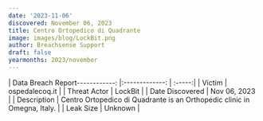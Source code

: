 ```yaml
---
date: '2023-11-06'
discovered: November 06, 2023
title: Centro Ortopedico di Quadrante
image: images/blog/LockBit.png
author: Breachsense Support
draft: false
yearmonths: 2023/november
---
```


| Data Breach Report------------:     |:-------------:    | :-----:|
| Victim      | ospedalecoq.it      | 
| Threat Actor      | LockBit      | 
| Date Discovered      | Nov 06, 2023      | 
| Description      | Centro Ortopedico di Quadrante is an Orthopedic clinic in Omegna, Italy.      | 
| Leak Size      | Unknown      | 

